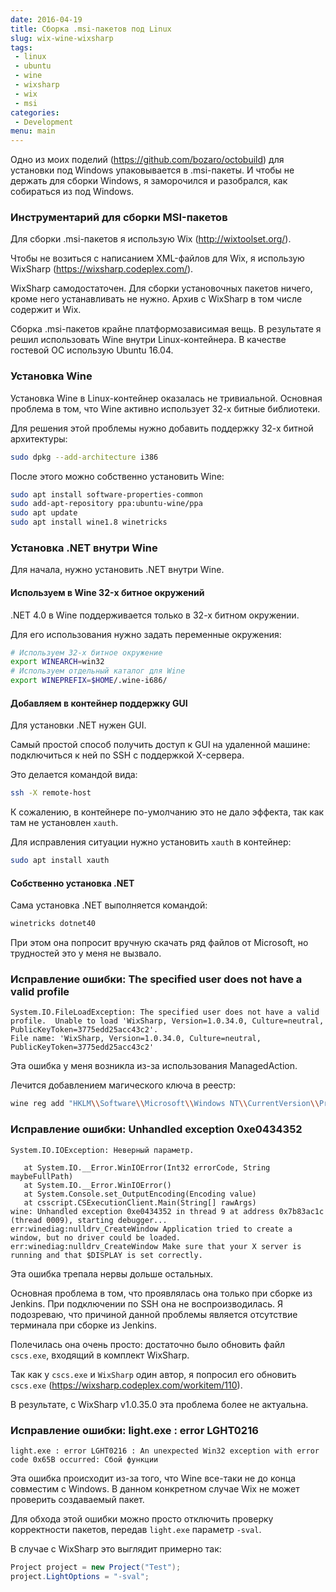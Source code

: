 ```yaml
---
date: 2016-04-19
title: Сборка .msi-пакетов под Linux
slug: wix-wine-wixsharp
tags:
 - linux
 - ubuntu
 - wine
 - wixsharp
 - wix
 - msi
categories:
 - Development
menu: main
---
```


Одно из моих поделий (https://github.com/bozaro/octobuild) для установки
под Windows упаковывается в .msi-пакеты. И чтобы не держать для сборки
Windows, я заморочился и разобрался, как собираться из под Windows.
<!--more-->
### Инструментарий для сборки MSI-пакетов
Для сборки .msi-пакетов я использую Wix (http://wixtoolset.org/).

Чтобы не возиться с написанием XML-файлов для Wix, я использую WixSharp
(https://wixsharp.codeplex.com/).

WixSharp самодостаточен. Для сборки установочных пакетов ничего, кроме него
устанавливать не нужно. Архив с WixSharp в том числе содержит и Wix.

Сборка .msi-пакетов крайне платформозависимая вещь. В результате я решил
использовать Wine внутри Linux-контейнера. В качестве гостевой ОС использую
Ubuntu 16.04.

### Установка Wine
Установка Wine в Linux-контейнер оказалась не тривиальной. Основная проблема
в том, что Wine активно использует 32-х битные библиотеки.

Для решения этой проблемы нужно добавить поддержку 32-х битной архитектуры:
```bash
sudo dpkg --add-architecture i386
```

После этого можно собственно установить Wine:
```bash
sudo apt install software-properties-common
sudo add-apt-repository ppa:ubuntu-wine/ppa
sudo apt update
sudo apt install wine1.8 winetricks
```

### Установка .NET внутри Wine
Для начала, нужно установить .NET внутри Wine.

#### Используем в Wine 32-х битное окружений
.NET 4.0 в Wine поддерживается только в 32-х битном окружении.

Для его использования нужно задать переменные окружения:
```bash
# Используем 32-х битное окружение
export WINEARCH=win32
# Используем отдельный каталог для Wine
export WINEPREFIX=$HOME/.wine-i686/
```

#### Добавляем в контейнер поддержку GUI
Для установки .NET нужен GUI.

Самый простой способ получить доступ к GUI на удаленной машине: подключиться
к ней по SSH с поддержкой X-сервера.

Это делается командой вида:
```bash
ssh -X remote-host
```

К сожалению, в контейнере по-умолчанию это не дало эффекта, так как
там не установлен `xauth`.

Для исправления ситуации нужно установить `xauth` в контейнер:
```bash
sudo apt install xauth
```

#### Собственно установка .NET
Сама установка .NET выполняется командой:
```bash
winetricks dotnet40
```

При этом она попросит вручную скачать ряд файлов от Microsoft, но трудностей
это у меня не вызвало.

### Исправление ошибки: The specified user does not have a valid profile
```
System.IO.FileLoadException: The specified user does not have a valid profile.  Unable to load 'WixSharp, Version=1.0.34.0, Culture=neutral, PublicKeyToken=3775edd25acc43c2'.
File name: 'WixSharp, Version=1.0.34.0, Culture=neutral, PublicKeyToken=3775edd25acc43c2'
```

Эта ошибка у меня возникла из-за использования ManagedAction.

Лечится добавлением магического ключа в реестр:
```bash
wine reg add "HKLM\\Software\\Microsoft\\Windows NT\\CurrentVersion\\ProfileList\\S-1-5-21-0-0-0-1000"
```

### Исправление ошибки: Unhandled exception 0xe0434352
```
System.IO.IOException: Неверный параметр.

   at System.IO.__Error.WinIOError(Int32 errorCode, String maybeFullPath)
   at System.IO.__Error.WinIOError()
   at System.Console.set_OutputEncoding(Encoding value)
   at csscript.CSExecutionClient.Main(String[] rawArgs)
wine: Unhandled exception 0xe0434352 in thread 9 at address 0x7b83ac1c (thread 0009), starting debugger...
err:winediag:nulldrv_CreateWindow Application tried to create a window, but no driver could be loaded.
err:winediag:nulldrv_CreateWindow Make sure that your X server is running and that $DISPLAY is set correctly.
```

Эта ошибка трепала нервы дольше остальных.

Основная проблема в том, что проявлялась она только при сборке из Jenkins. 
При подключении по SSH она не воспроизводилась. Я подозреваю, что причиной
данной проблемы является отсутствие терминала при сборке из Jenkins.

Полечилась она очень просто: достаточно было обновить файл `cscs.exe`, входящий
в комплект WixSharp.

Так как у `cscs.exe` и `WixSharp` один автор, я попросил его обновить `cscs.exe`
(https://wixsharp.codeplex.com/workitem/110).

В результате, с WixSharp v1.0.35.0 эта проблема более не актуальна.

### Исправление ошибки: light.exe : error LGHT0216
```
light.exe : error LGHT0216 : An unexpected Win32 exception with error code 0x65B occurred: Сбой функции
```

Эта ошибка происходит из-за того, что Wine все-таки не до конца совместим с
Windows. В данном конкретном случае Wix не может проверить создаваемый пакет.

Для обхода этой ошибки можно просто отключить проверку корректности пакетов,
передав `light.exe` параметр `-sval`.

В случае с WixSharp это выглядит примерно так:
```cs
Project project = new Project("Test");
project.LightOptions = "-sval";
```
